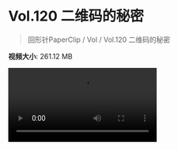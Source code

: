 # Vol.120 二维码的秘密

> 回形针PaperClip / Vol / Vol.120 二维码的秘密

**视频大小**: 261.12 MB

<div class="video"><video src="https://file.hsyhx.top/video/PaperClip/Vol/120.mp4" controls preload>🤔 您的浏览器不支持 video 标签</video></div>